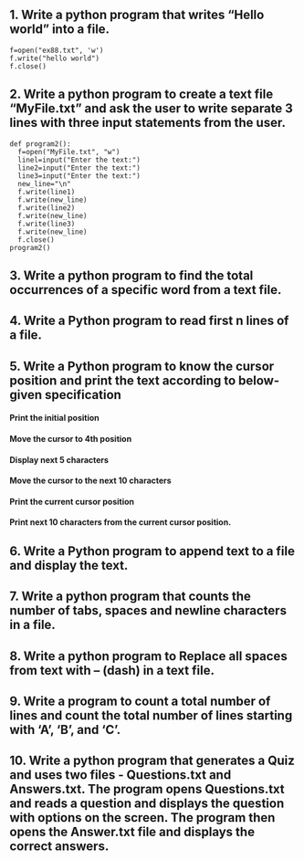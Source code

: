 ## 1. Write a python program that writes “Hello world” into a file.
```
f=open("ex88.txt", 'w')
f.write("hello world")
f.close()
```
## 2. Write a python program to create a text file “MyFile.txt” and ask the user to write separate 3 lines with three input statements from the user.
```
def program2():
  f=open("MyFile.txt", "w")
  linel=input("Enter the text:")
  line2=input("Enter the text:")
  line3=input("Enter the text:")
  new_line="\n"
  f.write(line1)
  f.write(new_line)
  f.write(line2)
  f.write(new_line)
  f.write(line3)
  f.write(new_line)
  f.close()
program2()
```
## 3. Write a python program to find the total occurrences of a specific word from a text file.

## 4. Write a Python program to read first n lines of a file.

## 5. Write a Python program to know the cursor position and print the text according to below-given specification

  #### Print the initial position
  #### Move the cursor to 4th position
  #### Display next 5 characters
  #### Move the cursor to the next 10 characters
  #### Print the current cursor position
  #### Print next 10 characters from the current cursor position.

## 6. Write a Python program to append text to a file and display the text.
## 7. Write a python program that counts the number of tabs, spaces and newline characters in a file.
## 8. Write a python program to Replace all spaces from text with – (dash) in a text file.
## 9. Write a program to count a total number of lines and count the total number of lines starting with ‘A’, ‘B’, and ‘C’.
## 10. Write a python program that generates a Quiz and uses two files - Questions.txt and Answers.txt. The program opens Questions.txt and reads a question and displays the question with options on the screen. The program then opens the Answer.txt file and displays the correct answers.



